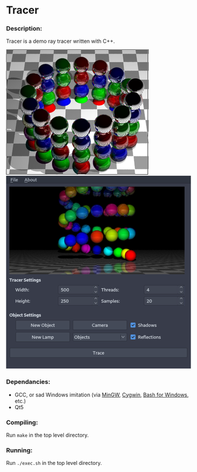 # Tracer

### Description:

Tracer is a demo ray tracer written with C++.

![screenshot.png](screenshot.png)
![screenshot2.png](screenshot2.png)

### Dependancies:

- GCC, or sad Windows imitation (via [MinGW](http://mingw.org/), [Cygwin](https://cygwin.com/), [Bash for Windows](https://msdn.microsoft.com/en-us/commandline/wsl/about), etc.)
- Qt5

### Compiling:

Run `make` in the top level directory.

### Running:

Run `./exec.sh` in the top level directory.
